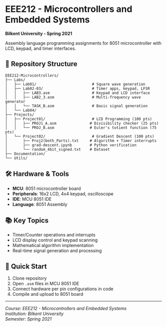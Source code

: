 # EEE212 - Microcontrollers and Embedded Systems
**Bilkent University - Spring 2021**

Assembly language programming assignments for 8051 microcontroller with LCD, keypad, and timer interfaces.

## 📁 Repository Structure

```
EEE212-Microcontrollers/
├── Labs/
│   ├── Lab01/                         # Square wave generation
│   ├── Lab02-03/                      # Timer apps, keypad, LFSR
│   │   ├── LAB3.asm                   # Keypad and LCD interface
│   │   ├── LAB2_3.asm                 # Multi-frequency wave generator
│   │   └── TASK_B.asm                 # Basic signal generation
│   └── Lab04/
├── Projects/
│   ├── Project01/                     # LCD Programming (100 pts)
│   │   ├── PROJ1_A.asm               # Divisibility checker (25 pts)
│   │   └── PROJ_B.asm                # Euler's totient function (75 pts)
│   └── Project02/                     # Gradient Descent (100 pts)
│       ├── Proj2(both_Parts).txt     # Algorithm + Timer interrupts
│       ├── grad-descent.ipynb        # Python verification
│       └── random_4bit_signed.txt    # Dataset
├── Documentation/
└── Utils/
```

## 🛠 Hardware & Tools
- **MCU**: 8051 microcontroller board
- **Peripherals**: 16x2 LCD, 4x4 keypad, oscilloscope
- **IDE**: MCU 8051 IDE
- **Language**: 8051 Assembly

## 📚 Key Topics
- Timer/Counter operations and interrupts
- LCD display control and keypad scanning  
- Mathematical algorithm implementation
- Real-time signal generation and processing

## 🚀 Quick Start
1. Clone repository
2. Open `.asm` files in MCU 8051 IDE
3. Connect hardware per pin configurations in code
4. Compile and upload to 8051 board

---
*Course: EEE212 - Microcontrollers and Embedded Systems*  
*Institution: Bilkent University*  
*Semester: Spring 2021*
